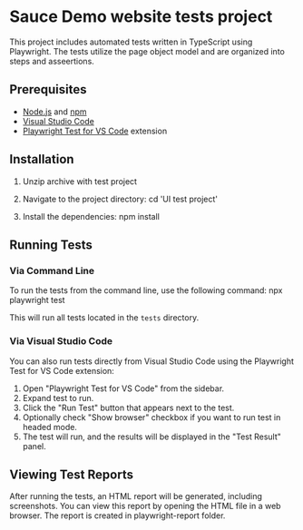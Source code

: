 # Sauce Demo website tests project

This project includes automated tests written in TypeScript using Playwright. The tests utilize the page object model and are organized into steps and asseertions.

## Prerequisites

- [Node.js](https://nodejs.org/en/download/) and [npm](https://www.npmjs.com/get-npm)
- [Visual Studio Code](https://code.visualstudio.com/download)
- [Playwright Test for VS Code](https://marketplace.visualstudio.com/items?itemName=ms-playwright.test) extension

## Installation

1. Unzip archive with test project

2. Navigate to the project directory:
cd 'UI test project'

3. Install the dependencies:
npm install

## Running Tests

### Via Command Line

To run the tests from the command line, use the following command:
npx playwright test

This will run all tests located in the `tests` directory.

### Via Visual Studio Code

You can also run tests directly from Visual Studio Code using the Playwright Test for VS Code extension:

1. Open "Playwright Test for VS Code" from the sidebar.
2. Expand test to run.
3. Click the "Run Test" button that appears next to the test.
4. Optionally check "Show browser" checkbox if you want to run test in headed mode.
5. The test will run, and the results will be displayed in the "Test Result" panel.

## Viewing Test Reports

After running the tests, an HTML report will be generated, including screenshots. You can view this report by opening the HTML file in a web browser. The report is created in playwright-report folder.